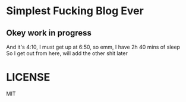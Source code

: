 # Simplest Fucking Blog Ever

## Okey work in progress
And it's 4:10, I must get up at 6:50, so emm, I have 2h 40 mins of sleep  
So I get out from here, will add the other shit later

# LICENSE
MIT